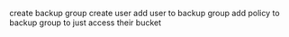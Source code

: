 
create backup group
create user
add user to backup group
add policy to backup group to just access their bucket